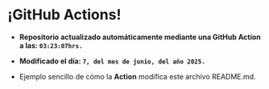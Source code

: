 # ¡GitHub Actions!
* **Repositorio actualizado automáticamente mediante una GitHub Action a las: `03:23:07hrs.`**
* **Modificado el día: `7, del mes de junio, del año 2025.`**

* Ejemplo sencillo de cómo la **Action** modifica este archivo README.md.
